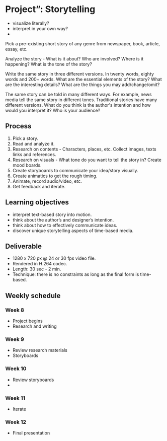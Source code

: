 # Project”: Storytelling

- visualize literally?
- interpret in your own way?
- 

Pick a pre-existing short story of any genre from newspaper, book, article, essay, etc.

Analyze the story - What is it about? Who are involved? Where is it happening? What is the tone of the story? 

Write the same story in three different versions. In twenty words, eighty words and 200+ words. What are the essential elements of the story? What are the interesting details? What are the things you may add/change/omit?

The same story can be told in many different ways. For example, news media tell the same story in different tones. Traditional stories have many different versions. What do you think is the author's intention and how would you interpret it? Who is your audience?


## Process
1. Pick a story.
1. Read and analyze it.
1. Research on contents - Characters, places, etc. Collect images, texts links and references.
1. Research on visuals - What tone do you want to tell the story in? Create mood boards.
1. Create storyboards to communicate your idea/story visually.
1. Create animatics to get the rough timing.
1. Animate, record audio/video, etc.
1. Get feedback and iterate.


## Learning objectives
- interpret text-based story into motion.
- think about the author’s and designer’s intention.
- think about how to effectively communicate ideas.
- discover unique storytelling aspects of time-based media.

## Deliverable
- 1280 x 720 px @ 24 or 30 fps video file.
- Rendered in H.264 codec.
- Length: 30 sec - 2 min.
- Technique: there is no constraints as long as the final form is time-based.

## Weekly schedule

### Week 8
- Project begins
- Research and writing

### Week 9
- Review research materials
- Storyboards

### Week 10
- Review storyboards
- 

### Week 11
- Iterate

### Week 12
- Final presentation

